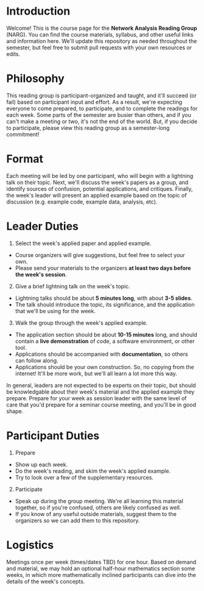 # Introduction

Welcome! This is the course page for the **Network Analysis Reading Group** (NARG). You can find the course materials, syllabus, and other useful links and information here. We'll update this repository as needed throughout the semester, but feel free to submit pull requests with your own resources or edits.

# Philosophy
This reading group is participant-organized and taught, and it'll succeed (or fail) based on participant input and effort. As a result, we're expecting everyone to come prepared, to participate, and to complete the readings for each week. Some parts of the semester are busier than others, and if you can't make a meeting or two, it's not the end of the world. But, if you decide to participate, please view this reading group as a semester-long commitment!

# Format
Each meeting will be led by one participant, who will begin with a lightning talk on their topic. Next, we'll discuss the week's papers as a group, and identify sources of confusion, potential applications, and critiques. Finally, the week's leader will present an applied example based on the topic of discussion (e.g. example code, example data, analysis, etc). 

# Leader Duties
1. Select the week's applied paper and applied example.
  * Course organizers will give suggestions, but feel free to select your own.
  * Please send your materials to the organizers **at least two days before the week's session**.
2. Give a brief lightning talk on the week's topic.
  * Lightning talks should be about **5 minutes long**, with about **3-5 slides**.
  * The talk should introduce the topic, its significance, and the application that we'll be using for the week.
3. Walk the group through the week's applied example.
  * The application section should be about **10-15 minutes** long, and should contain a **live demonstration** of code, a software environment, or other tool.
  * Applications should be accompanied with **documentation**, so others can follow along.
  * Applications should be your own construction. So, no copying from the internet! It'll be more work, but we'll all learn a lot more this way.


In general, leaders are not expected to be experts on their topic, but should be knowledgable about their week's material and the applied example they prepare. Prepare for your week as session leader with the same level of care that you'd prepare for a seminar course meeting, and you'll be in good shape.
  
# Participant Duties
1. Prepare
  * Show up each week.
  * Do the week's reading, and skim the week's applied example.
  * Try to look over a few of the supplementary resources.
2. Participate
  * Speak up during the group meeting. We're all learning this material together, so if you're confused, others are likely confused as well.
  * If you know of any useful outside materials, suggest them to the organizers so we can add them to this repository.
  
# Logistics
Meetings once per week (times/dates TBD) for one hour. Based on demand and material, we may hold an optional half-hour mathematics section some weeks, in which more mathematically inclined participants can dive into the details of the week's concepts.

